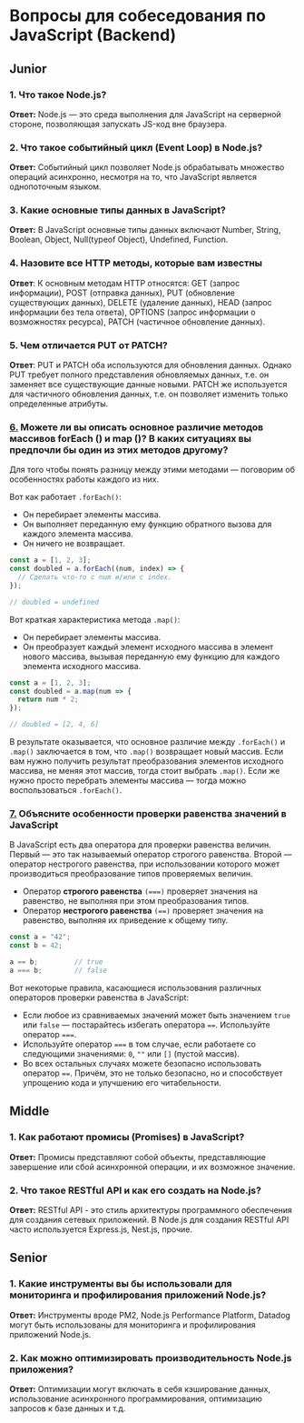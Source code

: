 # Вопросы для собеседования по JavaScript (Backend)

## Junior
### 1. Что такое Node.js?
**Ответ:** Node.js — это среда выполнения для JavaScript на серверной стороне, позволяющая запускать JS-код вне браузера.

### 2. Что такое событийный цикл (Event Loop) в Node.js?
**Ответ:** Событийный цикл позволяет Node.js обрабатывать множество операций асинхронно, несмотря на то, что JavaScript является однопоточным языком.

### 3. Какие основные типы данных в JavaScript?
**Ответ:** В JavaScript основные типы данных включают Number, String, Boolean, Object, Null(typeof Object), Undefined, Function.

### 4. Назовите все HTTP методы, которые вам известны
**Ответ**: К основным методам HTTP относятся: GET (запрос информации), POST (отправка данных), PUT (обновление существующих данных), DELETE (удаление данных), HEAD (запрос информации без тела ответа), OPTIONS (запрос информации о возможностях ресурса), PATCH (частичное обновление данных).

### 5. Чем отличается PUT от PATCH?
**Ответ**: PUT и PATCH оба используются для обновления данных. Однако PUT требует полного представления обновляемых данных, т.е. он заменяет все существующие данные новыми. PATCH же используется для частичного обновления данных, т.е. он позволяет изменить только определенные атрибуты.

### [6.](https://github.com/ninja-js/js-interview#13:~:text=%3B%20//%2010-,%D0%9C%D0%BE%D0%B6%D0%B5%D1%82%D0%B5%20%D0%BB%D0%B8%20%D0%B2%D1%8B%20%D0%BE%D0%BF%D0%B8%D1%81%D0%B0%D1%82%D1%8C%20%D0%BE%D1%81%D0%BD%D0%BE%D0%B2%D0%BD%D0%BE%D0%B5%20%D1%80%D0%B0%D0%B7%D0%BB%D0%B8%D1%87%D0%B8%D0%B5%20%D0%BC%D0%B5%D1%82%D0%BE%D0%B4%D0%BE%D0%B2%20%D0%BC%D0%B0%D1%81%D1%81%D0%B8%D0%B2%D0%BE%D0%B2%20forEach%20()%20%D0%B8%20map%20()%3F%20%D0%92%20%D0%BA%D0%B0%D0%BA%D0%B8%D1%85%20%D1%81%D0%B8%D1%82%D1%83%D0%B0%D1%86%D0%B8%D1%8F%D1%85%20%D0%B2%D1%8B%20%D0%BF%D1%80%D0%B5%D0%B4%D0%BF%D0%BE%D1%87%D0%BB%D0%B8%20%D0%B1%D1%8B%20%D0%BE%D0%B4%D0%B8%D0%BD%20%D0%B8%D0%B7%20%D1%8D%D1%82%D0%B8%D1%85%20%D0%BC%D0%B5%D1%82%D0%BE%D0%B4%D0%BE%D0%B2%20%D0%B4%D1%80%D1%83%D0%B3%D0%BE%D0%BC%D1%83%3F,-%D0%94%D0%BB%D1%8F%20%D1%82%D0%BE%D0%B3%D0%BE%20%D1%87%D1%82%D0%BE%D0%B1%D1%8B) Можете ли вы описать основное различие методов массивов forEach () и map ()? В каких ситуациях вы предпочли бы один из этих методов другому?

Для того чтобы понять разницу между этими методами — поговорим об особенностях работы каждого из них.

Вот как работает `.forEach()`:

- Он перебирает элементы массива.
- Он выполняет переданную ему функцию обратного вызова для каждого элемента массива.
- Он ничего не возвращает.

```js
const a = [1, 2, 3];
const doubled = a.forEach((num, index) => {
  // Сделать что-то с num и/или с index.
});

// doubled = undefined
```

Вот краткая характеристика метода `.map()`:

- Он перебирает элементы массива.
- Он преобразует каждый элемент исходного массива в элемент нового массива, вызывая переданную ему функцию для каждого элемента исходного массива.

```js
const a = [1, 2, 3];
const doubled = a.map(num => {
  return num * 2;
});

// doubled = [2, 4, 6]
```

В результате оказывается, что основное различие между `.forEach()` и `.map()` заключается в том, что `.map()` возвращает новый массив. Если вам нужно получить результат преобразования элементов исходного массива, не меняя этот массив, тогда стоит выбрать `.map()`. Если же нужно просто перебрать элементы массива — тогда можно воспользоваться `.forEach()`.

### [7.](https://github.com/ninja-js/js-interview#:~:text=%D1%80%D0%B0%D1%81%D1%81%D0%BA%D0%B0%D0%B7%D0%B0%D1%82%D1%8C%20%D0%BE%20%D0%BA%D0%B0%D0%B6%D0%B4%D0%BE%D0%BC.-,%D0%9E%D0%B1%D1%8A%D1%8F%D1%81%D0%BD%D0%B8%D1%82%D0%B5%20%D0%BE%D1%81%D0%BE%D0%B1%D0%B5%D0%BD%D0%BD%D0%BE%D1%81%D1%82%D0%B8%20%D0%BF%D1%80%D0%BE%D0%B2%D0%B5%D1%80%D0%BA%D0%B8%20%D1%80%D0%B0%D0%B2%D0%B5%D0%BD%D1%81%D1%82%D0%B2%D0%B0%20%D0%B7%D0%BD%D0%B0%D1%87%D0%B5%D0%BD%D0%B8%D0%B9%20%D0%B2%20JavaScript,-%D0%92%20JavaScript%20%D0%B5%D1%81%D1%82%D1%8C) Объясните особенности проверки равенства значений в JavaScript

В JavaScript есть два оператора для проверки равенства величин. Первый — это так называемый оператор строгого равенства. Второй — оператор нестрогого равенства, при использовании которого может производиться преобразование типов проверяемых величин.

- Оператор __строгого равенства__ `(===)` проверяет значения на равенство, не выполняя при этом преобразования типов.
- Оператор __нестрогого равенства__ `(==)` проверяет значения на равенство, выполняя их приведение к общему типу.

```js
const a = "42";
const b = 42;

a == b;         // true
a === b;        // false
```

Вот некоторые правила, касающиеся использования различных операторов проверки равенства в JavaScript:

- Если любое из сравниваемых значений может быть значением `true` или `false` — постарайтесь избегать оператора `==`. Используйте оператор `===`.
- Используйте оператор `===` в том случае, если работаете со следующими значениями: `0`, `""` или `[]` (пустой массив).
- Во всех остальных случаях можете безопасно использовать оператор `==`. Причём, это не только безопасно, но и способствует упрощению кода и улучшению его читабельности.

## Middle
### 1. Как работают промисы (Promises) в JavaScript?
**Ответ:** Промисы представляют собой объекты, представляющие завершение или сбой асинхронной операции, и их возможное значение.

### 2. Что такое RESTful API и как его создать на Node.js?
**Ответ:** RESTful API - это стиль архитектуры программного обеспечения для создания сетевых приложений. В Node.js для создания RESTful API часто используется Express.js, Nest.js, прочие.

## Senior
### 1. Какие инструменты вы бы использовали для мониторинга и профилирования приложений Node.js?
**Ответ:** Инструменты вроде PM2, Node.js Performance Platform, Datadog могут быть использованы для мониторинга и профилирования приложений Node.js.

### 2. Как можно оптимизировать производительность Node.js приложения?
**Ответ:** Оптимизации могут включать в себя кэширование данных, использование асинхронного программирования, оптимизацию запросов к базе данных и т.д.
